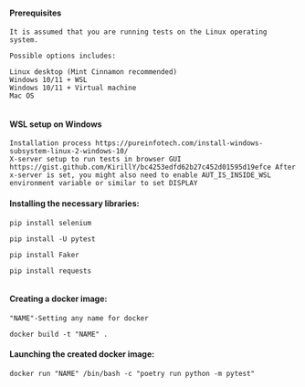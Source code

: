#### Prerequisites
```
It is assumed that you are running tests on the Linux operating system.

Possible options includes:

Linux desktop (Mint Cinnamon recommended)
Windows 10/11 + WSL
Windows 10/11 + Virtual machine
Mac OS


```
#### WSL setup on Windows
```
Installation process https://pureinfotech.com/install-windows-subsystem-linux-2-windows-10/
X-server setup to run tests in browser GUI https://gist.github.com/KirillY/bc4253edfd62b27c452d01595d19efce After x-server is set, you might also need to enable AUT_IS_INSIDE_WSL environment variable or similar to set DISPLAY
```
#### Installing the necessary libraries:
```
pip install selenium

pip install -U pytest

pip install Faker

pip install requests


```
#### Creating a docker image:
```
"NAME"-Setting any name for docker

docker build -t "NAME" .

```
#### Launching the created docker image:
```
docker run "NAME" /bin/bash -c "poetry run python -m pytest"
